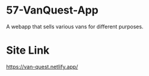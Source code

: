 # 57-VanQuest-App
 A webapp that sells various vans for different purposes.

# Site Link
https://van-quest.netlify.app/

